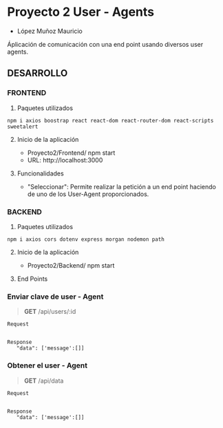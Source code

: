 # Proyecto 2 User - Agents
 - López Muñoz Mauricio
 
 Áplicación de comunicación con una end point usando diversos user agents.


## DESARROLLO

### FRONTEND

1. Paquetes utilizados

```npm i axios boostrap react react-dom react-router-dom react-scripts sweetalert```
					
2. Inicio de la aplicación
    - Proyecto2/Frontend/ npm start
    - URL: http://localhost:3000
				
3. Funcionalidades
    - "Seleccionar": Permite realizar la petición a un end point haciendo de uno de los User-Agent proporcionados.
    

### BACKEND

1. Paquetes utilizados

```npm i axios cors dotenv express morgan nodemon path```
					
2. Inicio de la aplicación
    - Proyecto2/Backend/ npm start

3. End Points

### Enviar clave de user - Agent
> **GET** /api/users/:id

```
Request


Response
   "data": ['message':[]]
```

### Obtener el user - Agent
> **GET** /api/data

```
Request


Response
   "data": ['message':[]]
```
